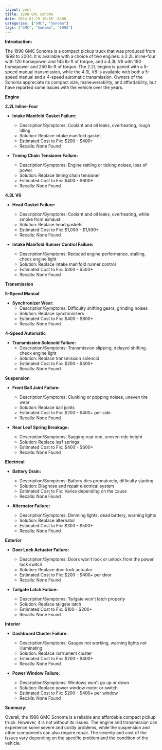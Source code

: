 ```yaml
---
layout: post
title: 1998 GMC Sonoma
date: 2024-03-29 16:55 -0400
categories: ["GMC", "Sonoma"]
tags: ["GMC", "Sonoma", "1998"]
---
```

**Introduction:**

The 1998 GMC Sonoma is a compact pickup truck that was produced from 1998 to 2004. It is available with a choice of two engines: a 2.2L inline-four with 120 horsepower and 145 lb-ft of torque, and a 4.3L V6 with 190 horsepower and 250 lb-ft of torque. The 2.2L engine is paired with a 5-speed manual transmission, while the 4.3L V6 is available with both a 5-speed manual and a 4-speed automatic transmission. Owners of the Sonoma appreciate its compact size, maneuverability, and affordability, but have reported some issues with the vehicle over the years.

**Engine**

**2.2L Inline-Four**

* **Intake Manifold Gasket Failure:**
  * Description/Symptoms: Coolant and oil leaks, overheating, rough idling
  * Solution: Replace intake manifold gasket
  * Estimated Cost to Fix: $200 - $400+
  * Recalls: None Found

* **Timing Chain Tensioner Failure:**
  * Description/Symptoms: Engine rattling or ticking noises, loss of power
  * Solution: Replace timing chain tensioner
  * Estimated Cost to Fix: $400 - $600+
  * Recalls: None Found

**4.3L V6**

* **Head Gasket Failure:**
  * Description/Symptoms: Coolant and oil leaks, overheating, white smoke from exhaust
  * Solution: Replace head gaskets
  * Estimated Cost to Fix: $1,000 - $1,500+
  * Recalls: None Found

* **Intake Manifold Runner Control Failure:**
  * Description/Symptoms: Reduced engine performance, stalling, check engine light
  * Solution: Replace intake manifold runner control
  * Estimated Cost to Fix: $300 - $500+
  * Recalls: None Found

**Transmission**

**5-Speed Manual**

* **Synchronizer Wear:**
  * Description/Symptoms: Difficulty shifting gears, grinding noises
  * Solution: Replace synchronizers
  * Estimated Cost to Fix: $400 - $600+
  * Recalls: None Found

**4-Speed Automatic**

* **Transmission Solenoid Failure:**
  * Description/Symptoms: Transmission slipping, delayed shifting, check engine light
  * Solution: Replace transmission solenoid
  * Estimated Cost to Fix: $200 - $400+
  * Recalls: None Found

**Suspension**

* **Front Ball Joint Failure:**
  * Description/Symptoms: Clunking or popping noises, uneven tire wear
  * Solution: Replace ball joints
  * Estimated Cost to Fix: $200 - $400+ per side
  * Recalls: None Found

* **Rear Leaf Spring Breakage:**
  * Description/Symptoms: Sagging rear end, uneven ride height
  * Solution: Replace leaf springs
  * Estimated Cost to Fix: $400 - $600+
  * Recalls: None Found

**Electrical**

* **Battery Drain:**
  * Description/Symptoms: Battery dies prematurely, difficulty starting
  * Solution: Diagnose and repair electrical system
  * Estimated Cost to Fix: Varies depending on the cause
  * Recalls: None Found

* **Alternator Failure:**
  * Description/Symptoms: Dimming lights, dead battery, warning lights
  * Solution: Replace alternator
  * Estimated Cost to Fix: $300 - $500+
  * Recalls: None Found

**Exterior**

* **Door Lock Actuator Failure:**
  * Description/Symptoms: Doors won't lock or unlock from the power lock switch
  * Solution: Replace door lock actuator
  * Estimated Cost to Fix: $200 - $400+ per door
  * Recalls: None Found

* **Tailgate Latch Failure:**
  * Description/Symptoms: Tailgate won't latch properly
  * Solution: Replace tailgate latch
  * Estimated Cost to Fix: $100 - $200+
  * Recalls: None Found

**Interior**

* **Dashboard Cluster Failure:**
  * Description/Symptoms: Gauges not working, warning lights not illuminating
  * Solution: Replace instrument cluster
  * Estimated Cost to Fix: $200 - $400+
  * Recalls: None Found

* **Power Window Failure:**
  * Description/Symptoms: Windows won't go up or down
  * Solution: Replace power window motor or switch
  * Estimated Cost to Fix: $200 - $400+ per window
  * Recalls: None Found

**Summary:**

Overall, the 1998 GMC Sonoma is a reliable and affordable compact pickup truck. However, it is not without its issues. The engine and transmission can experience some severe and costly problems, while the suspension and other components can also require repair. The severity and cost of the issues vary depending on the specific problem and the condition of the vehicle.
